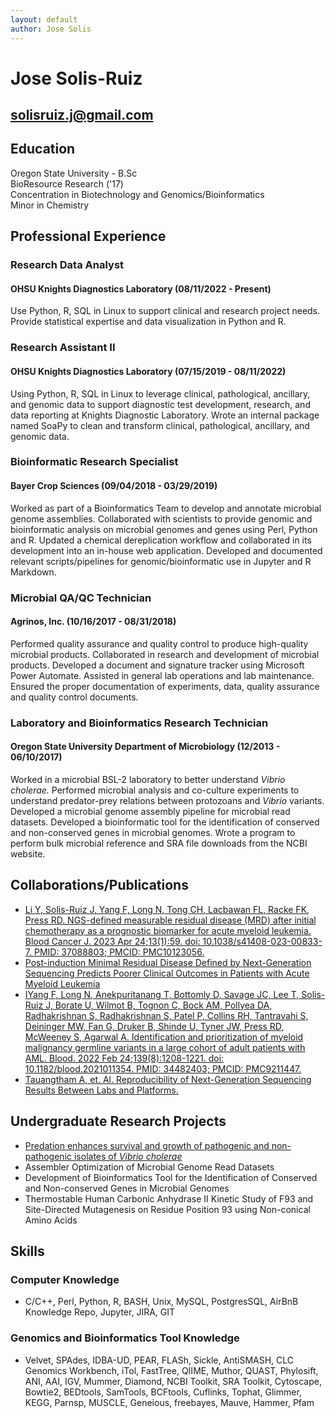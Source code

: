```yaml
---
layout: default
author: Jose Solis
---
```


# Jose Solis-Ruiz
## solisruiz.j@gmail.com



## Education

Oregon State University - B.Sc  
BioResource Research ('17)  
Concentration in Biotechnology and Genomics/Bioinformatics  
Minor in Chemistry  



## Professional Experience

### Research Data Analyst
#### OHSU Knights Diagnostics Laboratory (08/11/2022 - Present)

Use Python, R, SQL in Linux to support clinical and research project needs. Provide statistical expertise and data visualization in Python and R.

### Research Assistant II  
#### OHSU Knights Diagnostics Laboratory (07/15/2019 - 08/11/2022)

Using Python, R, SQL in Linux to leverage clinical, pathological, ancillary, and genomic data to support diagnostic test development, research, and data reporting at Knights Diagnostic Laboratory. Wrote an internal package named SoaPy to clean and transform clinical, pathological, ancillary, and genomic data.

### Bioinformatic Research Specialist
#### Bayer Crop Sciences (09/04/2018 - 03/29/2019)

Worked as part of a Bioinformatics Team to develop and annotate microbial genome assemblies. Collaborated with scientists to provide genomic and bioinformatic analysis on microbial genomes and genes using Perl, Python and R. Updated a chemical dereplication workflow and collaborated in its development into an in-house web application. Developed and documented relevant scripts/pipelines for genomic/bioinformatic use in Jupyter and R Markdown.

### Microbial QA/QC Technician
#### Agrinos, Inc. (10/16/2017 - 08/31/2018)

Performed quality assurance and quality control to produce high-quality microbial products. Collaborated in research and development of microbial products. Developed a document and signature tracker using Microsoft Power Automate. Assisted in general lab operations and lab maintenance. Ensured the proper documentation of experiments, data, quality assurance and quality control documents.

### Laboratory and Bioinformatics Research Technician
#### Oregon State University Department of Microbiology (12/2013 - 06/10/2017)

Worked in a microbial BSL-2 laboratory to better understand *Vibrio cholerae.* Performed microbial analysis and co-culture experiments to understand predator-prey relations between protozoans and *Vibrio* variants. Developed a microbial genome assembly pipeline for microbial read datasets. Developed a bioinformatic tool for the identification of conserved and non-conserved genes in microbial genomes. Wrote a program to perform bulk microbial reference and SRA file downloads from the NCBI website.



## Collaborations/Publications

- [Li Y, Solis-Ruiz J, Yang F, Long N, Tong CH, Lacbawan FL, Racke FK, Press RD. NGS-defined
measurable residual disease (MRD) after initial chemotherapy as a prognostic biomarker for acute
myeloid leukemia. Blood Cancer J. 2023 Apr 24;13(1):59. doi: 10.1038/s41408-023-00833-7. PMID:
37088803; PMCID: PMC10123056.](https://www.nature.com/articles/s41408-023-00833-7)
- [Post-induction Minimal Residual Disease Defined by Next-Generation Sequencing Predicts Poorer Clinical Outcomes in Patients with Acute Myeloid Leukemia](https://www.questdiagnostics.com/healthcare-professionals/clinical-education-center/conference-presentations/2022/post-induction-minimal-residual-disease-defined-by-next-generation-sequencing-predicts-poorer-clinical-outcomes-in-patients-with-acute-myeloid-leukemiag)
- [IYang F, Long N, Anekpuritanang T, Bottomly D, Savage JC, Lee T, Solis-Ruiz J, Borate U, Wilmot B,
Tognon C, Bock AM, Pollyea DA, Radhakrishnan S, Radhakrishnan S, Patel P, Collins RH, Tantravahi
S, Deininger MW, Fan G, Druker B, Shinde U, Tyner JW, Press RD, McWeeney S, Agarwal A.
Identification and prioritization of myeloid malignancy germline variants in a large cohort of adult
patients with AML. Blood. 2022 Feb 24;139(8):1208-1221. doi: 10.1182/blood.2021011354. PMID:
34482403; PMCID: PMC9211447.](https://www.sciencedirect.com/science/article/abs/pii/S0006497121015639)
- [Tauangtham A, et. Al. Reproducibility of Next-Generation Sequencing Results Between Labs and
Platforms.](https://blogs.ohsu.edu/researchnews/2020/03/16/next-generation-sequencing-among-new-approaches-discussed-at-pathology-research-day/)



## Undergraduate Research Projects

- [Predation enhances survival and growth of pathogenic and non-pathogenic isolates of *Vibrio cholerae*](https://ir.library.oregonstate.edu/concern/undergraduate_thesis_or_projects/pr76f5133)
- Assembler Optimization of Microbial Genome Read Datasets
- Development of Bioinformatics Tool for the Identification of Conserved and Non-conserved Genes in Microbial
Genomes
- Thermostable Human Carbonic Anhydrase II Kinetic Study of F93 and Site-Directed Mutagenesis on Residue
Position 93 using Non-conical Amino Acids


## Skills

### Computer Knowledge

- C/C++, Perl, Python, R, BASH, Unix, MySQL, PostgresSQL, AirBnB Knowledge Repo, Jupyter, JIRA, GIT

### Genomics and Bioinformatics Tool Knowledge

- Velvet, SPAdes, IDBA-UD, PEAR, FLASh, Sickle, AntiSMASH, CLC Genomics Workbench, iTol, FastTree, QIIME,
Muthor, QUAST, Phylosift, ANI, AAI, IGV, Mummer, Diamond, NCBI Toolkit, SRA Toolkit, Cytoscape, Bowtie2,
BEDtools, SamTools, BCFtools, Cuflinks, Tophat, Glimmer, KEGG, Parnsp, MUSCLE, Geneious, freebayes,
Mauve, Hammer, Pfam
